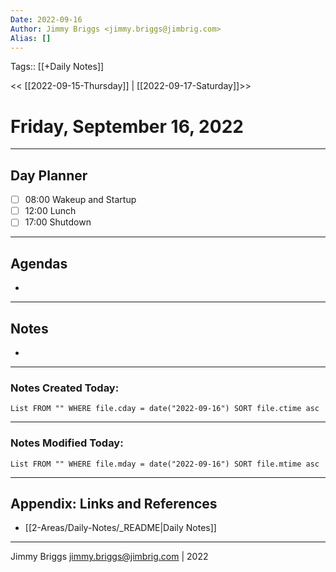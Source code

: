 ```yaml
---
Date: 2022-09-16
Author: Jimmy Briggs <jimmy.briggs@jimbrig.com>
Alias: []
---
```

Tags:: [[+Daily Notes]]

<< [[2022-09-15-Thursday]] | [[2022-09-17-Saturday]]>>

# Friday, September 16, 2022

---
## Day Planner

- [ ] 08:00 Wakeup and Startup
- [ ] 12:00 Lunch
- [ ] 17:00 Shutdown

---
## Agendas
-

---
## Notes
-

---
### Notes Created Today:

```dataview
List FROM "" WHERE file.cday = date("2022-09-16") SORT file.ctime asc
```

---
### Notes Modified Today:

```dataview
List FROM "" WHERE file.mday = date("2022-09-16") SORT file.mtime asc
```

***

## Appendix: Links and References

- [[2-Areas/Daily-Notes/_README|Daily Notes]]

***

Jimmy Briggs <jimmy.briggs@jimbrig.com> | 2022
